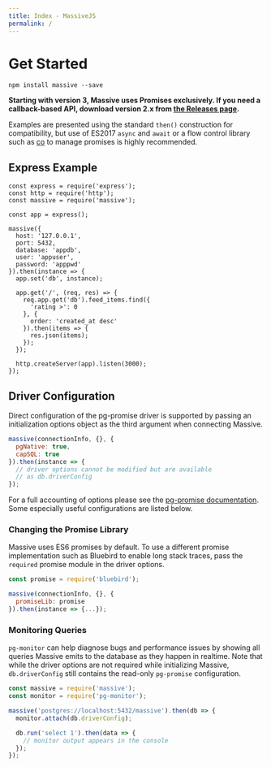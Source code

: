 ```yaml
---
title: Index - MassiveJS
permalink: /
---
```


# Get Started

```
npm install massive --save
```

**Starting with version 3, Massive uses Promises exclusively. If you need a callback-based API, download version 2.x from [the Releases page](https://github.com/dmfay/massive-js/releases).**

Examples are presented using the standard `then()` construction for compatibility, but use of ES2017 `async` and `await` or a flow control library such as [co](https://github.com/tj/co) to manage promises is highly recommended.

## Express Example

```
const express = require('express');
const http = require('http');
const massive = require('massive');

const app = express();

massive({
  host: '127.0.0.1',
  port: 5432,
  database: 'appdb',
  user: 'appuser',
  password: 'apppwd'
}).then(instance => {
  app.set('db', instance);

  app.get('/', (req, res) => {
    req.app.get('db').feed_items.find({
      'rating >': 0
    }, {
      order: 'created_at desc'
    }).then(items => {
      res.json(items);
    });
  });

  http.createServer(app).listen(3000);
});
```

## Driver Configuration

Direct configuration of the pg-promise driver is supported by passing an initialization options object as the third argument when connecting Massive.

```javascript
massive(connectionInfo, {}, {
  pgNative: true,
  capSQL: true
}).then(instance => {
  // driver options cannot be modified but are available
  // as db.driverConfig
});
```

For a full accounting of options please see the [pg-promise documentation](https://github.com/vitaly-t/pg-promise#initialization-options). Some especially useful configurations are listed below.

### Changing the Promise Library

Massive uses ES6 promises by default. To use a different promise implementation such as Bluebird to enable long stack traces, pass the `required` promise module in the driver options.

```javascript
const promise = require('bluebird');

massive(connectionInfo, {}, {
  promiseLib: promise
}).then(instance => {...});
```

### Monitoring Queries

`pg-monitor` can help diagnose bugs and performance issues by showing all queries Massive emits to the database as they happen in realtime. Note that while the driver options are not required while initializing Massive, `db.driverConfig` still contains the read-only `pg-promise` configuration.

```javascript
const massive = require('massive');
const monitor = require('pg-monitor');

massive('postgres://localhost:5432/massive').then(db => {
  monitor.attach(db.driverConfig);

  db.run('select 1').then(data => {
    // monitor output appears in the console
  });
});
```
